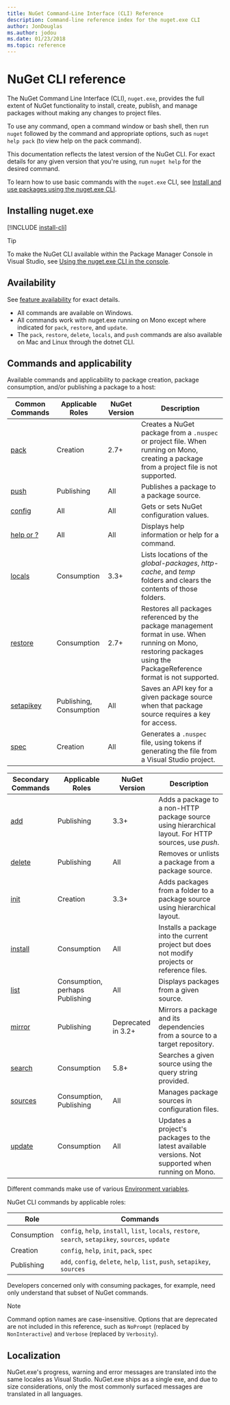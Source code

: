 ```yaml
---
title: NuGet Command-Line Interface (CLI) Reference
description: Command-line reference index for the nuget.exe CLI
author: JonDouglas
ms.author: jodou
ms.date: 01/23/2018
ms.topic: reference
---
```


# NuGet CLI reference

The NuGet Command Line Interface (CLI), `nuget.exe`, provides the full extent of NuGet functionality to install, create, publish, and manage packages without making any changes to project files.

To use any command, open a command window or bash shell, then run `nuget` followed by the command and appropriate options, such as `nuget help pack` (to view help on the pack command).

This documentation reflects the latest version of the NuGet CLI. For exact details for any given version that you're using,  run `nuget help` for the desired command.

To learn how to use basic commands with the `nuget.exe` CLI, see [Install and use packages using the nuget.exe CLI](../consume-packages/install-use-packages-nuget-cli.md).

## Installing nuget.exe

[!INCLUDE [install-cli](../includes/install-cli.md)]

> [!Tip]
> To make the NuGet CLI available within the Package Manager Console in Visual Studio, see [Using the nuget.exe CLI in the console](../consume-packages/install-use-packages-powershell.md#use-the-nugetexe-cli-in-the-console).

## Availability

See [feature availability](../install-nuget-client-tools.md#feature-availability) for exact details.

- All commands are available on Windows.
- All commands work with nuget.exe running on Mono except where indicated for `pack`, `restore`, and `update`.
- The `pack`, `restore`, `delete`, `locals`, and `push` commands are also available on Mac and Linux through the dotnet CLI.

## Commands and applicability

Available commands and applicability to package creation, package consumption, and/or publishing a package to a host:

| Common Commands | Applicable Roles | NuGet Version | Description |
| --- | --- | --- | --- |
| [pack](cli-reference/cli-ref-pack.md) | Creation | 2.7+ | Creates a NuGet package from a `.nuspec` or project file. When running on Mono, creating a package from a project file is not supported. |
| [push](cli-reference/cli-ref-push.md) | Publishing | All | Publishes a package to a package source. |
| [config](cli-reference/cli-ref-config.md) | All | All | Gets or sets NuGet configuration values. |
| [help or ?](cli-reference/cli-ref-help.md) | All | All | Displays help information or help for a command. |
| [locals](cli-reference/cli-ref-locals.md) | Consumption | 3.3+ | Lists locations of the *global-packages*, *http-cache*, and *temp* folders and clears the contents of those folders. |
| [restore](cli-reference/cli-ref-restore.md) | Consumption | 2.7+ | Restores all packages referenced by the package management format in use. When running on Mono, restoring packages using the PackageReference format is not supported. |
| [setapikey](cli-reference/cli-ref-setapikey.md) | Publishing, Consumption | All | Saves an API key for a given package source when that package source requires a key for access. |
| [spec](cli-reference/cli-ref-spec.md) | Creation | All | Generates a `.nuspec` file, using tokens if generating the file from a Visual Studio project. |

| Secondary Commands | Applicable Roles | NuGet Version | Description |
| --- | --- | --- | --- |
| [add](cli-reference/cli-ref-add.md) | Publishing | 3.3+ | Adds a package to a non-HTTP package source using hierarchical layout. For HTTP sources, use *push*. |
| [delete](cli-reference/cli-ref-delete.md) | Publishing | All | Removes or unlists a package from a package source. |
| [init](cli-reference/cli-ref-init.md) | Creation | 3.3+ | Adds packages from a folder to a package source using hierarchical layout. |
| [install](cli-reference/cli-ref-install.md) | Consumption | All | Installs a package into the current project but does not modify projects or reference files. |
| [list](cli-reference/cli-ref-list.md) | Consumption, perhaps Publishing | All | Displays packages from a given source. |
| [mirror](cli-reference/cli-ref-mirror.md) | Publishing | Deprecated in 3.2+ | Mirrors a package and its dependencies from a source to a target repository. |
| [search](cli-reference/cli-ref-search.md) | Consumption | 5.8+ | Searches a given source using the query string provided. |
| [sources](cli-reference/cli-ref-sources.md) | Consumption, Publishing | All | Manages package sources in configuration files. |
| [update](cli-reference/cli-ref-update.md) | Consumption | All | Updates a project's packages to the latest available versions. Not supported when running on Mono. |

Different commands make use of various [Environment variables](cli-reference/cli-ref-environment-variables.md).

NuGet CLI commands by applicable roles:

| Role | Commands |
| --- | --- |
| Consumption | `config`, `help`, `install`, `list`, `locals`, `restore`, `search`, `setapikey`, `sources`, `update` |
| Creation | `config`, `help`, `init`, `pack`, `spec` |
| Publishing | `add`, `config`, `delete`, `help`, `list`, `push`, `setapikey`, `sources` |

Developers concerned only with consuming packages, for example, need only understand that subset of NuGet commands.

> [!Note]
> Command option names are case-insensitive. Options that are deprecated are not included in this reference, such as `NoPrompt` (replaced by `NonInteractive`) and `Verbose` (replaced by `Verbosity`).

## Localization

NuGet.exe's progress, warning and error messages are translated into the same locales as Visual Studio.
NuGet.exe ships as a single exe, and due to size considerations, only the most commonly surfaced messages are translated in all languages.
